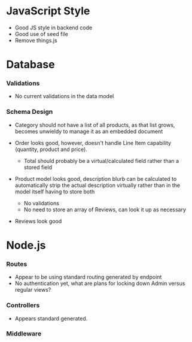 # JavaScript Style

- Good JS style in backend code
- Good use of seed file
- Remove things.js

# Database

### Validations

+ No current validations in the data model

### Schema Design

- Category should not have a list of all products, as that list grows, becomes unwieldy to manage it as an embedded document
- Order looks good, however, doesn't handle Line Item capability (quantity, product and price).
    - Total should probably be a virtual/calculated field rather than a stored field
- Product model looks good, description blurb can be calculated to automatically strip the actual description virtually rather than in the model itself having to store both
    + No validations
    + No need to store an array of Reviews, can look it up as necessary

- Reviews look good

# Node.js

### Routes

- Appear to be using standard routing generated by endpoint
- No authentication yet, what are plans for locking down Admin versus regular views?

### Controllers

- Appears standard generated.

### Middleware



